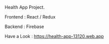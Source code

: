 Health App Project.

Frontend : React / Redux

Backend : Firebase

Have a Look : https://health-app-13120.web.app

